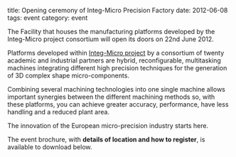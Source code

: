 title: Opening ceremony of Integ-Micro Precision Factory
date: 2012-06-08 
tags: event
category: event

The Facility that houses the manufacturing platforms developed by the Integ-Micro project consortium will open its doors on 22nd June 2012.
<!--break-->
Platforms developed within [Integ-Micro project](/4m-association/project/Integ-Micro) by a consortium of twenty academic and industrial partners are hybrid, reconfigurable, multitasking machines integrating different high precision techniques for the generation of 3D complex shape micro-components.  

Combining several machining technologies into one single machine allows important synergies between the different machining methods so, with these platforms, you can achieve greater accuracy, performance, have less handling and a reduced plant area.  

The innovation of the European micro-precision industry starts here.

The event brochure, with **details of location and how to register**, is available to download below.